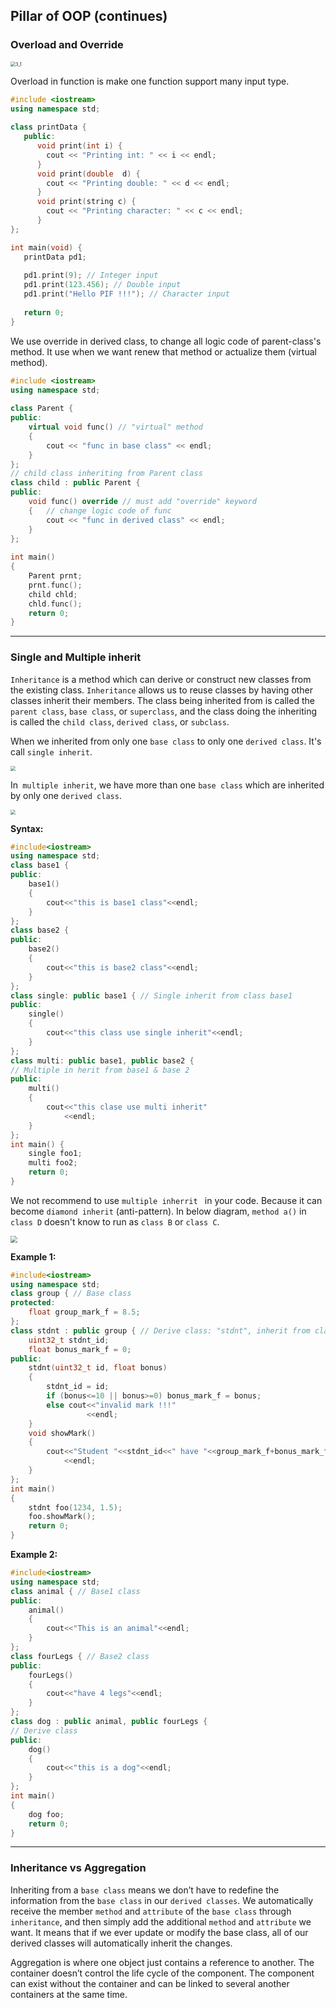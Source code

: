 

## Pillar of OOP (continues)

### Overload and Override

<img src=".\assets\3_1.png" alt="3_1" style="zoom: 50%;" />

Overload in function is make one function support many input type.

```c++
#include <iostream>
using namespace std;
 
class printData {
   public:
      void print(int i) {
        cout << "Printing int: " << i << endl;
      }
      void print(double  d) {
        cout << "Printing double: " << d << endl;
      }
      void print(string c) {
        cout << "Printing character: " << c << endl;
      }
};

int main(void) {
   printData pd1;
 
   pd1.print(9); // Integer input
   pd1.print(123.456); // Double input
   pd1.print("Hello PIF !!!"); // Character input
 
   return 0;
}
```

We use override in derived class, to change all logic code of parent-class's method. It use when we want renew that method or actualize them (virtual method).

```c++
#include <iostream>
using namespace std;
  
class Parent {
public:
	virtual void func() // "virtual" method
	{
		cout << "func in base class" << endl;
	}
};
// child class inheriting from Parent class
class child : public Parent {
public:
	void func() override // must add "override" keyword
	{	// change logic code of func
		cout << "func in derived class" << endl;
	}
};
  
int main()
{
	Parent prnt;
    prnt.func();
	child chld;
    chld.func();
    return 0;
}
```

---

### Single and Multiple inherit

`Inheritance` is a method which can derive or construct new classes from the existing class. `Inheritance` allows us to reuse classes by having other classes inherit their members. The class being inherited from is called the `parent class`, `base class`, or `superclass`, and the class doing the inheriting is called the `child class`, `derived class`, or `subclass`.

When we inherited from only one `base class` to only one `derived class`. It's call `single inherit`. 

<img src=".\assets\3_2.png" style="zoom:50%;" />

In` multiple inherit`, we have more than one `base class` which are inherited by only one `derived class`. 

<img src=".\assets\3_3.png" style="zoom: 50%;" />

**Syntax:**

```c++
#include<iostream>
using namespace std;
class base1 {
public:
	base1() 
	{
		cout<<"this is base1 class"<<endl;
	}
};
class base2 {
public:
	base2() 
	{
		cout<<"this is base2 class"<<endl;
	}
};
class single: public base1 { // Single inherit from class base1
public:
    single()
    {
		cout<<"this class use single inherit"<<endl;
    }
};
class multi: public base1, public base2 {
// Multiple in herit from base1 & base 2
public:
    multi()
    {
		cout<<"this clase use multi inherit"
			<<endl;
    }
};
int main() {
	single foo1;
    multi foo2;
	return 0;
}
```

We not recommend to use `multiple inherrit ` in your code. Because it can become `diamond inherit` (anti-pattern). In below diagram, `method a()` in `class D` doesn't know to run as `class B` or `class C`.

<img src="D:\workspace\git\pif_c_cpp_sharing\documents\C++\assets\3_4.png" style="zoom: 67%;" />

**Example 1:**

```c++
#include<iostream>
using namespace std;
class group { // Base class 
protected:
	float group_mark_f = 8.5;
};
class stdnt : public group { // Derive class: "stdnt", inherit from class "group"
    uint32_t stdnt_id;
    float bonus_mark_f = 0;
public:
	stdnt(uint32_t id, float bonus)
	{
		stdnt_id = id;
		if (bonus<=10 || bonus>=0) bonus_mark_f = bonus;
		else cout<<"invalid mark !!!"
				 <<endl;
	}
	void showMark()
 	{
		cout<<"Student "<<stdnt_id<<" have "<<group_mark_f+bonus_mark_f<<"-point"
			<<endl;
	}
};
int main()
{
	stdnt foo(1234, 1.5);
    foo.showMark();
    return 0;
}
```

**Example 2:**

```c++
#include<iostream>
using namespace std;
class animal { // Base1 class
public:
	animal() 
	{
		cout<<"This is an animal"<<endl;
    }
};
class fourLegs { // Base2 class
public:
    fourLegs()
    {
		cout<<"have 4 legs"<<endl;
    }
};
class dog : public animal, public fourLegs {
// Derive class
public:
	dog()
    {
		cout<<"this is a dog"<<endl;
    }
};
int main()
{
	dog foo;
    return 0;
}
```

---

### Inheritance vs Aggregation

Inheriting from a `base class` means we don’t have to redefine the information from the `base class` in our `derived classes`. We automatically receive the member `method` and `attribute` of the `base class` through `inheritance`, and then simply add the additional `method` and `attribute` we want. It means that if we ever update or modify the base class, all of our derived classes will automatically inherit the changes.

Aggregation is where one object just contains a reference to another. The container doesn’t control the life cycle of the component. The component can exist without the container and can be linked to several another containers at the same time.
